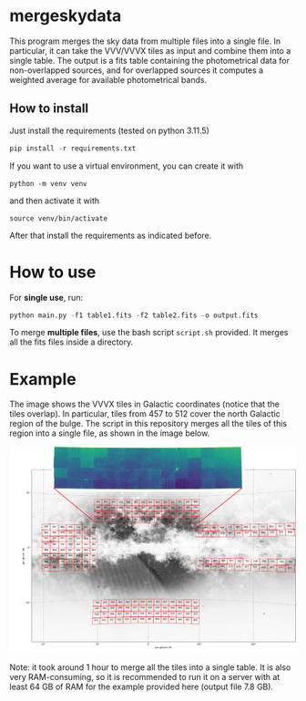 # mergeskydata

This program merges the sky data from multiple files into a single file. In particular, it can take the VVV/VVVX tiles as input and combine them into a single table. The output is a fits table containing the photometrical data for non-overlapped sources, and for overlapped sources it computes a weighted average for available photometrical bands.

## How to install

Just install the requirements  (tested on python 3.11.5)
```python
pip install -r requirements.txt
```

If you want to use a virtual environment, you can create it with
```
python -m venv venv
```
and then activate it with
```
source venv/bin/activate
```
After that install the requirements as indicated before.

# How to use

For **single use**, run:
```python
python main.py -f1 table1.fits -f2 table2.fits -o output.fits
```

To merge **multiple files**, use the bash script `script.sh` provided. It merges all the fits files inside a directory.

# Example

The image shows the VVVX tiles in Galactic coordinates (notice that the tiles overlap). In particular, tiles from 457 to 512 cover the north Galactic region of the bulge. The script in this repository merges all the tiles of this region into a single file, as shown in the image below.

![image](vvvx_tiles.png)

Note: it took around 1 hour to merge all the tiles into a single table. It is also very RAM-consuming, so it is recommended to run it on a server with at least 64 GB of RAM for the example provided here (output file 7.8 GB).